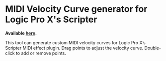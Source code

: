 # MIDI Velocity Curve generator for Logic Pro X's Scripter

**Available [here]().**

This tool can generate custom MIDI velocity curves for Logic Pro X’s Scripter
MIDI effect plugin. Drag points to adjust the velocity curve. Double-click
to add or remove points. 
